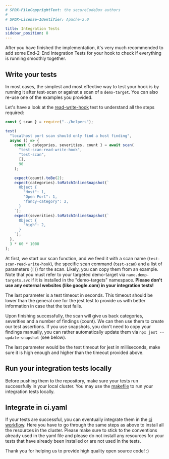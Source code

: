 ```yaml
---
# SPDX-FileCopyrightText: the secureCodeBox authors
#
# SPDX-License-Identifier: Apache-2.0

title: Integration Tests
sidebar_position: 8
---
```


After you have finished the implementation, it's very much recommended to add some End-2-End Integration Tests
for your hook to check if everything is running smoothly together.

## Write your tests

In most cases, the simplest and most effective way
to test your hook is by running it after test-scan or against a scan of a `demo-target`. You can also re-use one of the examples you provided.

Let's have a look at the [read-write-hook](https://github.com/secureCodeBox/secureCodeBox/blob/main/tests/integration/generic/read-write-hook.test.js) test to understand all the steps required:

```javascript
const { scan } = require("../helpers");

test(
  "localhost port scan should only find a host finding",
  async () => {
    const { categories, severities, count } = await scan(
      "test-scan-read-write-hook",
      "test-scan",
      [],
      90
    );

    expect(count).toBe(2);
    expect(categories).toMatchInlineSnapshot(`
      Object {
        "Host": 1,
        "Open Port": 1,
        "fancy-category": 2,
      }
    `);
    expect(severities).toMatchInlineSnapshot(`
      Object {
        "high": 2,
      }
    `);
  },
  3 * 60 * 1000
);
```

At first, we start our scan function, and we feed it with a scan name (`test-scan-read-write-hook`), the specific scan command (`test-scan`) and a list of parameters (`[]`) for the scan. Likely, you can copy them from an example. Note that you must refer to your targeted demo-target via
`name.demp-targets.svc` if it is installed in the "demo-targets" namespace.
**Please don't use any external websites (like google.com) in your integration tests!**

The last parameter is a test timeout in seconds. This timeout should be lower than the general one for the jest test
to provide us with better information in case that the test fails.

Upon finishing successfully, the scan will give us back categories, severities and a number of findings (count).
We can then use them to create our test assertions. If you use snapshots, you don't need to copy your findings manually,
you can rather automatically update them via `npx jest --update-snapshot` (see below).

The last parameter would be the test timeout for jest in milliseconds, make sure it is high enough and
higher than the timeout provided above.

## Run your integration tests locally

Before pushing them to the repository, make sure your tests run successfully in your local cluster. You may use the [makefile](/docs/contributing/integrating-a-hook/makefile) to run your integration tests locally.

## Integrate in ci.yaml

If your tests are successful, you can eventually integrate them in the [ci workflow](https://github.com/secureCodeBox/secureCodeBox/blob/main/.github/workflows/ci.yaml#L414).
Here you have to go through the same steps as above to install all the resources in the cluster. Please make sure to stick to the conventions
already used in the yaml file and please do not install any resources for your tests that have already been installed
or are not used in the tests.

Thank you for helping us to provide high quality open source code! :)
